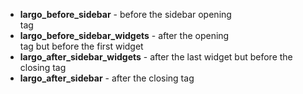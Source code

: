 * **largo_before_sidebar** - before the sidebar opening <div> tag
* **largo_before_sidebar_widgets** - after the opening <div> tag but before the first widget
* **largo_after_sidebar_widgets** - after the last widget but before the closing </div> tag
* **largo_after_sidebar** - after the closing </div> tag